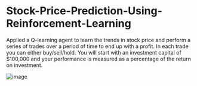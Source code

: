 # Stock-Price-Prediction-Using-Reinforcement-Learning

Applied a Q-learning agent to learn the trends in stock price and perform a series of trades over a period of time to end up with a profit. 
In each trade you can either buy/sell/hold.
You will start with an investment capital of $100,000 and your performance is measured as a percentage of the return on investment. 

![image](https://github.com/user-attachments/assets/6271f07a-63e1-4812-ac45-b8b402fae54c)
